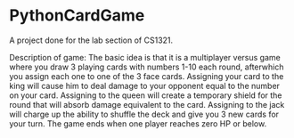 # PythonCardGame
A project done for the lab section of CS1321.

Description of game: 
The basic idea is that it is a multiplayer versus game where you draw 3 playing cards with numbers 1-10 each round, afterwhich you assign each one to one of the 3 face cards. Assigning your card to the king will cause him to deal damage to your opponent equal to the number on your card. Assigning to the queen will create a temporary shield for the round that will absorb damage equivalent to the card. Assigning to the jack will charge up the ability to shuffle the deck and give you 3 new cards for your turn. The game ends when one player reaches zero HP or below.
